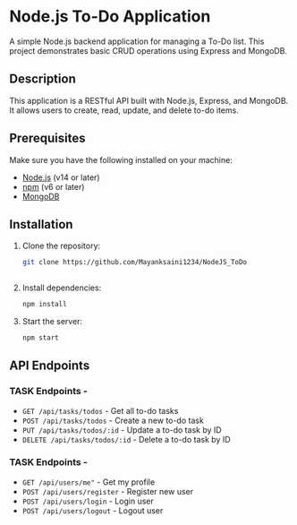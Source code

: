 # Node.js To-Do Application

A simple Node.js backend application for managing a To-Do list. This project demonstrates basic CRUD operations using Express and MongoDB.


## Description

This application is a RESTful API built with Node.js, Express, and MongoDB. It allows users to create, read, update, and delete to-do items. 

## Prerequisites

Make sure you have the following installed on your machine:

- [Node.js](https://nodejs.org/) (v14 or later)
- [npm](https://www.npmjs.com/get-npm) (v6 or later)
- [MongoDB](https://www.mongodb.com/)

## Installation

1. Clone the repository:

    ```sh
    git clone https://github.com/Mayanksaini1234/NodeJS_ToDo
  
    ```

2. Install dependencies:

    ```sh
    npm install
    ```

3. Start the server:

    ```sh
    npm start
    ```

## API Endpoints <br>
### TASK Endpoints -
- `GET /api/tasks/todos` - Get all to-do tasks
- `POST /api/tasks/todos` - Create a new to-do task
- `PUT /api/tasks/todos/:id` - Update a to-do task by ID
- `DELETE /api/tasks/todos/:id` - Delete a to-do task by ID <br>
### TASK Endpoints -
- `GET /api/users/me"` - Get my profile 
- `POST /api/users/register` - Register new user
- `POST /api/users/login` - Login  user
- `POST /api/users/logout` - Logout user
